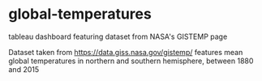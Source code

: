 # global-temperatures
tableau dashboard featuring dataset from NASA's GISTEMP page

Dataset taken from https://data.giss.nasa.gov/gistemp/
features mean global temperatures in northern and southern hemisphere, between 1880 and 2015
